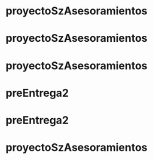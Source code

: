 # proyectoSzAsesoramientos
# proyectoSzAsesoramientos
# proyectoSzAsesoramientos
# preEntrega2
# preEntrega2
# proyectoSzAsesoramientos
